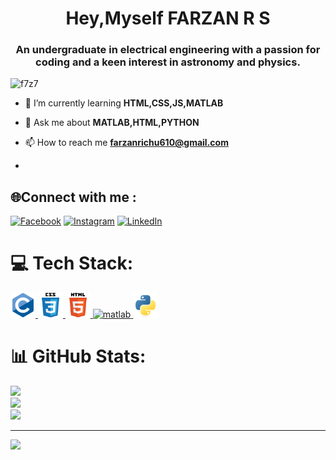 <h1 align="center">Hey,Myself FARZAN R S</h1>
<h3 align="center">An undergraduate in electrical engineering with a passion for coding and a keen interest in astronomy and physics.</h3>

<p align="left"> <img src="https://komarev.com/ghpvc/?username=f7z7&label=Profile%20views&color=0e75b6&style=flat" alt="f7z7" /> </p>

- 🌱 I’m currently learning **HTML,CSS,JS,MATLAB**

- 💬 Ask me about **MATLAB,HTML,PYTHON**

- 📫 How to reach me **farzanrichu610@gmail.com**

- 
## 🌐Connect with me :
[![Facebook](https://img.shields.io/badge/Facebook-%231877F2.svg?logo=Facebook&logoColor=white)](https://facebook.com/FarzanRichu) [![Instagram](https://img.shields.io/badge/Instagram-%23E4405F.svg?logo=Instagram&logoColor=white)](https://instagram.com/f7_rzan_) [![LinkedIn](https://img.shields.io/badge/LinkedIn-%230077B5.svg?logo=linkedin&logoColor=white)](https://linkedin.com/in/farzan7) 

# 💻 Tech Stack:
<p align="left"> <a href="https://www.cprogramming.com/" target="_blank" rel="noreferrer"> <img src="https://raw.githubusercontent.com/devicons/devicon/master/icons/c/c-original.svg" alt="c" width="40" height="40"/> </a> <a href="https://www.w3schools.com/css/" target="_blank" rel="noreferrer"> <img src="https://raw.githubusercontent.com/devicons/devicon/master/icons/css3/css3-original-wordmark.svg" alt="css3" width="40" height="40"/> </a> <a href="https://www.w3.org/html/" target="_blank" rel="noreferrer"> <img src="https://raw.githubusercontent.com/devicons/devicon/master/icons/html5/html5-original-wordmark.svg" alt="html5" width="40" height="40"/> </a> <a href="https://www.mathworks.com/" target="_blank" rel="noreferrer"> <img src="https://upload.wikimedia.org/wikipedia/commons/2/21/Matlab_Logo.png" alt="matlab" width="40" height="40"/> </a> <a href="https://www.python.org" target="_blank" rel="noreferrer"> <img src="https://raw.githubusercontent.com/devicons/devicon/master/icons/python/python-original.svg" alt="python" width="40" height="40"/> </a> </p>

# 📊 GitHub Stats:
![](https://github-readme-stats.vercel.app/api?username=f7z7&theme=blue-green&hide_border=false&include_all_commits=true&count_private=true)<br/>
![](https://github-readme-streak-stats.herokuapp.com/?user=f7z7&theme=blue-green&hide_border=false)<br/>
![](https://github-readme-stats.vercel.app/api/top-langs/?username=f7z7&theme=blue-green&hide_border=false&include_all_commits=true&count_private=true&layout=compact)


---
[![](https://visitcount.itsvg.in/api?id=f7z7&icon=0&color=0)](https://visitcount.itsvg.in)

